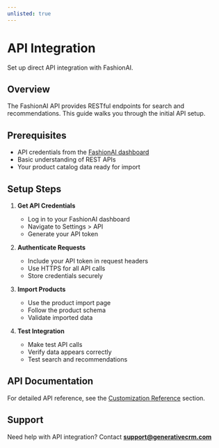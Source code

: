 ```yaml
---
unlisted: true
---
```


# API Integration

Set up direct API integration with FashionAI.

## Overview

The FashionAI API provides RESTful endpoints for search and recommendations. This guide walks you through the initial API setup.

## Prerequisites

- API credentials from the [FashionAI dashboard](https://app.generativecrm.com)
- Basic understanding of REST APIs
- Your product catalog data ready for import

## Setup Steps

1. **Get API Credentials**
   - Log in to your FashionAI dashboard
   - Navigate to Settings > API
   - Generate your API token

2. **Authenticate Requests**
   - Include your API token in request headers
   - Use HTTPS for all API calls
   - Store credentials securely

3. **Import Products**
   - Use the product import page
   - Follow the product schema
   - Validate imported data

4. **Test Integration**
   - Make test API calls
   - Verify data appears correctly
   - Test search and recommendations

## API Documentation

For detailed API reference, see the [Customization Reference](../../customization-reference/index.md) section.

## Support

Need help with API integration? Contact **support@generativecrm.com**
